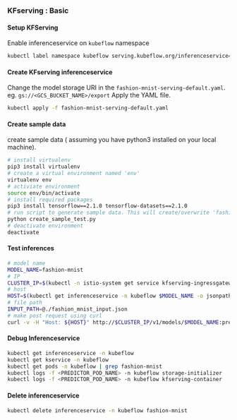 ### KFserving : Basic

#### Setup KFServing 
Enable inferenceservice on `kubeflow` namespace

```bash
kubectl label namespace kubeflow serving.kubeflow.org/inferenceservice=enabled
```

#### Create KFserving inferenceservice

Change the model storage URI in the `fashion-mnist-serving-default.yaml`. eg. `gs://<GCS_BUCKET_NAME>/export`
Apply the YAML file. 

```bash
kubectl apply -f fashion-mnist-serving-default.yaml
```

#### Create sample data

create sample data ( assuming you have python3 installed on your local machine). 

```bash
# install virtualenv
pip3 install virtualenv
# create a virtual environment named 'env'
virtualenv env
# activiate environment
source env/bin/activate
# install required packages
pip3 install tensorflow==2.1.0 tensorflow-datasets==2.1.0
# run script to generate sample data. This will create/overwrite 'fashion_mnist_input.json'
python create_sample_test.py
# deactivate environment
deactivate
```
#### Test inferences

```bash
# model name
MODEL_NAME=fashion-mnist
# IP 
CLUSTER_IP=$(kubectl -n istio-system get service kfserving-ingressgateway -o jsonpath='{.status.loadBalancer.ingress[0].ip}')
# host
HOST=$(kubectl get inferenceservice -n kubeflow $MODEL_NAME -o jsonpath='{.status.url}' | cut -d "/" -f 3)
# file path
INPUT_PATH=@./fashion_mnist_input.json
# make post request using curl
curl -v -H "Host: ${HOST}" http://$CLUSTER_IP/v1/models/$MODEL_NAME:predict -d $INPUT_PATH
```

#### Debug Inferenceservice

```bash
kubectl get inferenceservice -n kubeflow
kubectl get kservice -n kubeflow
kubectl get pods -n kubeflow | grep fashion-mnist
kubectl logs -f <PREDICTOR_POD_NAME> -n kubeflow storage-initializer
kubectl logs -f <PREDICTOR_POD_NAME> -n kubeflow kfserving-container
```
#### Delete inferenceservice

```bash
kubectl delete inferenceservice -n kubeflow fashion-mnist
```
